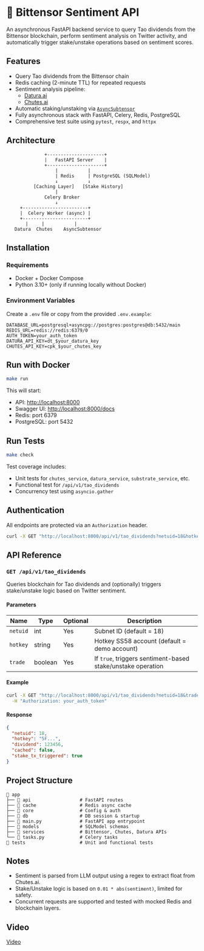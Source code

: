 # 🧠 Bittensor Sentiment API

An asynchronous FastAPI backend service to query Tao dividends from the
Bittensor blockchain, perform sentiment analysis on Twitter activity, and
automatically trigger stake/unstake operations based on sentiment scores.

## Features

- Query Tao dividends from the Bittensor chain
- Redis caching (2-minute TTL) for repeated requests
- Sentiment analysis pipeline:
  - [Datura.ai](https://docs.datura.ai/guides/capabilities/twitter-search)
  - [Chutes.ai](https://chutes.ai/)
- Automatic staking/unstaking via
  [`AsyncSubtensor`](https://github.com/opentensor/bittensor)
- Fully asynchronous stack with FastAPI, Celery, Redis, PostgreSQL
- Comprehensive test suite using `pytest`, `respx`, and `httpx`

## Architecture

```text
              +---------------------+
              |   FastAPI Server    |
              +---------------------+
                  |           |
                  | Redis     | PostgreSQL (SQLModel)
                  ↓           ↓
          [Caching Layer]   [Stake History]
                  |
              Celery Broker
                  ↓
     +------------------------+
     |  Celery Worker (async) |
     +------------------------+
       |     |           |
   Datura  Chutes    AsyncSubtensor
```

## Installation

### Requirements

- Docker + Docker Compose
- Python 3.10+ (only if running locally without Docker)

### Environment Variables

Create a `.env` file or copy from the provided `.env.example`:

```env
DATABASE_URL=postgresql+asyncpg://postgres:postgres@db:5432/main
REDIS_URL=redis://redis:6379/0
AUTH_TOKEN=your_auth_token
DATURA_API_KEY=dt_$your_datura_key
CHUTES_API_KEY=cpk_$your_chutes_key
```

## Run with Docker

```bash
make run
```

This will start:

- API: [http://localhost:8000](http://localhost:8000)
- Swagger UI: [http://localhost:8000/docs](http://localhost:8000/docs)
- Redis: port 6379
- PostgreSQL: port 5432

## Run Tests

```bash
make check
```

Test coverage includes:

- Unit tests for `chutes_service`, `datura_service`, `substrate_service`, etc.
- Functional test for `/api/v1/tao_dividends`
- Concurrency test using `asyncio.gather`

## Authentication

All endpoints are protected via an `Authorization` header.

```bash
curl -X GET "http://localhost:8000/api/v1/tao_dividends?netuid=18&hotkey=5FFApaS75bv5pJHfAp2FVLBj9ZaXuFDjEypsaBNc1wCfe52v&trade=true" -q -H \"Authorization: supersecret123\"
```

## API Reference

### `GET /api/v1/tao_dividends`

Queries blockchain for Tao dividends and (optionally) triggers stake/unstake
logic based on Twitter sentiment.

#### Parameters

| Name     | Type    | Optional | Description                                                 |
| -------- | ------- | -------- | ----------------------------------------------------------- |
| `netuid` | int     | Yes      | Subnet ID (default = 18)                                    |
| `hotkey` | string  | Yes      | Hotkey SS58 account (default = demo account)                |
| `trade`  | boolean | Yes      | If `true`, triggers sentiment-based stake/unstake operation |

#### Example

```bash
curl -X GET "http://localhost:8000/api/v1/tao_dividends?netuid=18&trade=true" \
  -H "Authorization: your_auth_token"
```

#### Response

```json
{
  "netuid": 18,
  "hotkey": "5F...",
  "dividend": 123456,
  "cached": false,
  "stake_tx_triggered": true
}
```

## Project Structure

```
 app
├──  api                  # FastAPI routes
├──  cache                # Redis async cache
├──  core                 # Config & auth
├──  db                   # DB session & startup
├──  main.py              # FastAPI app entrypoint
├──  models               # SQLModel schemas
├──  services             # Bittensor, Chutes, Datura APIs
└──  tasks.py             # Celery tasks
 tests                    # Unit and functional tests
```

## Notes

- Sentiment is parsed from LLM output using a regex to extract float from
  Chutes.ai.
- Stake/Unstake logic is based on `0.01 * abs(sentiment)`, limited for safety.
- Concurrent requests are supported and tested with mocked Redis and blockchain
  layers.

## Video

[Video](.demo.mp4)

